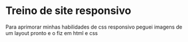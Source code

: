 # Treino de site responsivo

Para aprimorar minhas habilidades de css responsivo peguei imagens de um layout pronto e o fiz em html e css 
